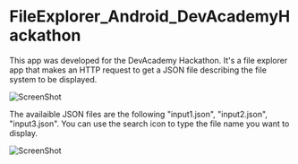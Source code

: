 # FileExplorer_Android_DevAcademyHackathon

  This app was developed for the DevAcademy Hackathon. It's a file explorer app that makes an HTTP request to get a JSON file describing the file system to be displayed.

![ScreenShot](https://github.com/tachelavinia/FileExplorer_Android_DevAcademyHackathon/blob/master/Result.PNG)

The availaible JSON files are the following "input1.json", "input2.json", "input3.json". You can use the search icon to type the file name you want to display.

![ScreenShot](https://github.com/tachelavinia/FileExplorer_Android_DevAcademyHackathon/blob/master/Search.PNG)
